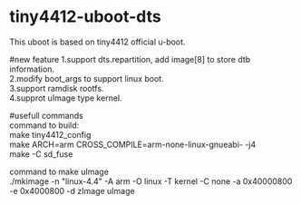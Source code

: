 tiny4412-uboot-dts
===
This uboot is based on tiny4412 official u-boot.<br>

#new feature
1.support dts.repartition, add image[8] to store dtb information.<br>
2.modify boot_args to support linux boot.<br>
3.support ramdisk rootfs.<br>
4.supprot uImage type kernel.<br>

#usefull commands<br>
command to build:<br>
make tiny4412_config<br>
make ARCH=arm CROSS_COMPILE=arm-none-linux-gnueabi- -j4<br>
make -C sd_fuse<br>

command to make uImage<br>
./mkimage -n "linux-4.4" -A arm -O linux -T kernel -C none -a 0x40000800 -e 0x4000800 -d zImage uImage<br>


